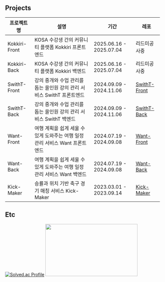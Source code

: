 
## Projects
|프로젝트명|설명|기간|레포|
|---|---|---|---|
|Kokkiri-Front|KOSA 수강생 간의 커뮤니티 플랫폼 Kokkiri 프론트엔드|2025.06.16 - 2025.07.04|리드미공사중|
|Kokkiri-Back|KOSA 수강생 간의 커뮤니티 플랫폼 Kokkiri 백엔드|2025.06.16 - 2025.07.04|리드미공사중|
|SwithT-Front|강의 중개와 수업 관리를 돕는 올인원 강의 관리 서비스 SwithT 프론트엔드|2024.09.09 - 2024.11.06|[SwithT-Front](https://github.com/keemzleun/SwithT-Front)|
|SwithT-Back|강의 중개와 수업 관리를 돕는 올인원 강의 관리 서비스 SwithT 백엔드|2024.09.09 - 2024.11.06|[SwithT-Back](https://github.com/keemzleun/SwithT-Back)|
|Want-Front|여행 계획을 쉽게 세울 수 있게 도와주는 여행 일정 관리 서비스 Want 프론트엔드|2024.07.19 - 2024.09.08|[Want-Front](https://github.com/keemzleun/Want-Front)|
|Want-Back|여행 계획을 쉽게 세울 수 있게 도와주는 여행 일정 관리 서비스 Want 백엔드|2024.07.19 - 2024.09.08|[Want-Back](https://github.com/keemzleun/Want-Back)|
|Kick-Maker|승률과 위치 기반 축구 경기 매칭 서비스 Kick-Maker|2023.03.01 - 2023.09.14|[Kick-Maker](https://github.com/keemzleun/Kick-Maker)|

## Etc

[![Solved.ac Profile](http://mazassumnida.wtf/api/v2/generate_badge?boj=jiyong012)](https://solved.ac/jiyong012/)
<a href="https://github.com/devxb/gitanimals">
  <img
    src="https://render.gitanimals.org/lines/keemzleun?pet-id=603474888179016065"
    width="300"
    height="170"
  />
</a>


  
